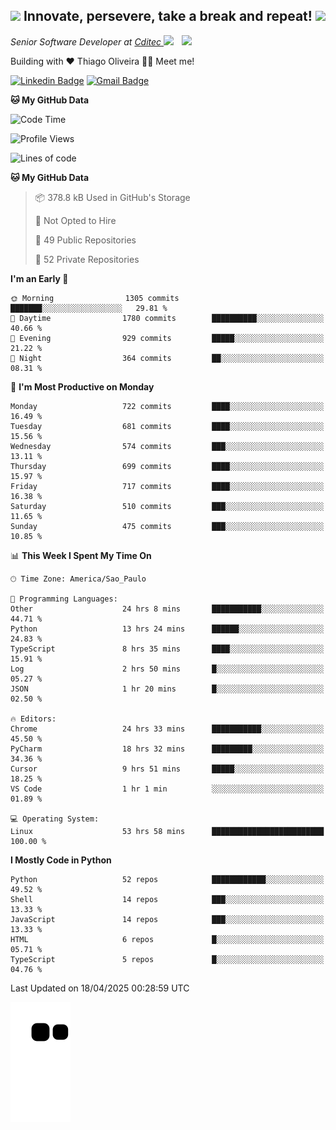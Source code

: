 <h2><img src="https://emojis.slackmojis.com/emojis/images/1531849430/4246/blob-sunglasses.gif?1531849430" width="30"/> Innovate, persevere, take a break and repeat! <img src="https://media.giphy.com/media/12oufCB0MyZ1Go/giphy.gif" width="50"></h2>
<img align='right' src="https://media.giphy.com/media/M9gbBd9nbDrOTu1Mqx/giphy.gif" width="230">
<p><em>Senior Software Developer at <a href="https://www.cditec.com.br/">Cditec
</a><img src="https://media.giphy.com/media/WUlplcMpOCEmTGBtBW/giphy.gif" width="30"> 
</em></p>



Building with ❤️ Thiago Oliveira 👋🏽 Meet me!

[![Linkedin Badge](https://img.shields.io/badge/-Thiago-blue?style=flat-square&logo=Linkedin&logoColor=white&link=https://www.linkedin.com/in/tgmarinho/)](https://www.linkedin.com/in/thiagoceconelo/) 
[![Gmail Badge](https://img.shields.io/badge/-thiceconelo@gmail.com-c14438?style=flat-square&logo=Gmail&logoColor=white&link=mailto:thiceconelo@gmail.com)](mailto:thiceconelo@gmail.com)

</em></p>

<!-- <span style="height ">
![Anurag's GitHub stats](https://github-readme-stats.vercel.app/api?username=arthurspk&show_icons=true&theme=tokyonight)
</span> -->

**🐱 My GitHub Data** 
<!--START_SECTION:waka-->
![Code Time](http://img.shields.io/badge/Code%20Time-3%2C003%20hrs%2050%20mins-blue)

![Profile Views](http://img.shields.io/badge/Profile%20Views-0-blue)

![Lines of code](https://img.shields.io/badge/From%20Hello%20World%20I%27ve%20Written-6.3%20million%20lines%20of%20code-blue)

**🐱 My GitHub Data** 

> 📦 378.8 kB Used in GitHub's Storage 
 > 
> 🚫 Not Opted to Hire
 > 
> 📜 49 Public Repositories 
 > 
> 🔑 52 Private Repositories 
 > 
**I'm an Early 🐤** 

```text
🌞 Morning                1305 commits        ███████░░░░░░░░░░░░░░░░░░   29.81 % 
🌆 Daytime                1780 commits        ██████████░░░░░░░░░░░░░░░   40.66 % 
🌃 Evening                929 commits         █████░░░░░░░░░░░░░░░░░░░░   21.22 % 
🌙 Night                  364 commits         ██░░░░░░░░░░░░░░░░░░░░░░░   08.31 % 
```
📅 **I'm Most Productive on Monday** 

```text
Monday                   722 commits         ████░░░░░░░░░░░░░░░░░░░░░   16.49 % 
Tuesday                  681 commits         ████░░░░░░░░░░░░░░░░░░░░░   15.56 % 
Wednesday                574 commits         ███░░░░░░░░░░░░░░░░░░░░░░   13.11 % 
Thursday                 699 commits         ████░░░░░░░░░░░░░░░░░░░░░   15.97 % 
Friday                   717 commits         ████░░░░░░░░░░░░░░░░░░░░░   16.38 % 
Saturday                 510 commits         ███░░░░░░░░░░░░░░░░░░░░░░   11.65 % 
Sunday                   475 commits         ███░░░░░░░░░░░░░░░░░░░░░░   10.85 % 
```


📊 **This Week I Spent My Time On** 

```text
🕑︎ Time Zone: America/Sao_Paulo

💬 Programming Languages: 
Other                    24 hrs 8 mins       ███████████░░░░░░░░░░░░░░   44.71 % 
Python                   13 hrs 24 mins      ██████░░░░░░░░░░░░░░░░░░░   24.83 % 
TypeScript               8 hrs 35 mins       ████░░░░░░░░░░░░░░░░░░░░░   15.91 % 
Log                      2 hrs 50 mins       █░░░░░░░░░░░░░░░░░░░░░░░░   05.27 % 
JSON                     1 hr 20 mins        █░░░░░░░░░░░░░░░░░░░░░░░░   02.50 % 

🔥 Editors: 
Chrome                   24 hrs 33 mins      ███████████░░░░░░░░░░░░░░   45.50 % 
PyCharm                  18 hrs 32 mins      █████████░░░░░░░░░░░░░░░░   34.36 % 
Cursor                   9 hrs 51 mins       █████░░░░░░░░░░░░░░░░░░░░   18.25 % 
VS Code                  1 hr 1 min          ░░░░░░░░░░░░░░░░░░░░░░░░░   01.89 % 

💻 Operating System: 
Linux                    53 hrs 58 mins      █████████████████████████   100.00 % 
```

**I Mostly Code in Python** 

```text
Python                   52 repos            ████████████░░░░░░░░░░░░░   49.52 % 
Shell                    14 repos            ███░░░░░░░░░░░░░░░░░░░░░░   13.33 % 
JavaScript               14 repos            ███░░░░░░░░░░░░░░░░░░░░░░   13.33 % 
HTML                     6 repos             █░░░░░░░░░░░░░░░░░░░░░░░░   05.71 % 
TypeScript               5 repos             █░░░░░░░░░░░░░░░░░░░░░░░░   04.76 % 
```




 Last Updated on 18/04/2025 00:28:59 UTC
<!--END_SECTION:waka-->

![Snake animation](https://github.com/rafaballerini/rafaballerini/blob/output/github-contribution-grid-snake.svg)


<!---
ceconelo/ceconelo is a ✨ special ✨ repository because its `README.md` (this file) appears on your GitHub profile.
You can click the Preview link to take a look at your changes.
--->
